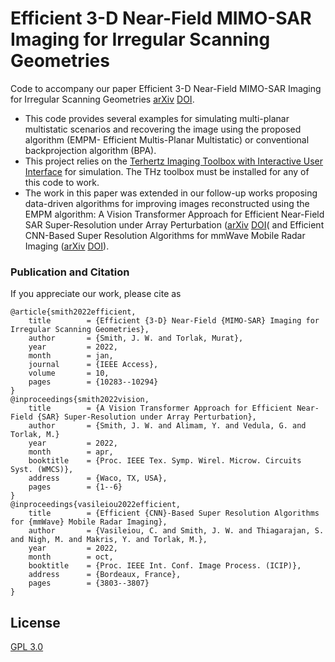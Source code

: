 # Efficient 3-D Near-Field MIMO-SAR Imaging for Irregular Scanning Geometries
Code to accompany our paper Efficient 3-D Near-Field MIMO-SAR Imaging for Irregular Scanning Geometries [arXiv](https://arxiv.org/abs/2305.02064) [DOI](https://doi.org/10.1109/ACCESS.2022.3145370).

- This code provides several examples for simulating multi-planar multistatic scenarios and recovering the image using the proposed algorithm (EMPM- Efficient Multis-Planar Multistatic) or conventional backprojection algorithm (BPA). 
- This project relies on the [Terhertz Imaging Toolbox with Interactive User Interface](https://github.com/josiahwsmith10/THz-and-Sub-THz-Imaging-Toolbox) for simulation. The THz toolbox must be installed for any of this code to work. 
- The work in this paper was extended in our follow-up works proposing data-driven algorithms for improving images reconstructed using the EMPM algorithm: A Vision Transformer Approach for Efficient Near-Field SAR Super-Resolution under Array Perturbation ([arXiv](https://arxiv.org/abs/2305.02074) [DOI](https://doi.org/10.1109/WMCS55582.2022.9866326)( and Efficient CNN-Based Super Resolution Algorithms for mmWave Mobile Radar Imaging ([arXiv](https://arxiv.org/abs/2305.02092) [DOI](https://doi.org/10.1109/ICIP46576.2022.9897190)). 

### Publication and Citation
If you appreciate our work, please cite as
```
@article{smith2022efficient,
	title        = {Efficient {3-D} Near-Field {MIMO-SAR} Imaging for Irregular Scanning Geometries},
	author       = {Smith, J. W. and Torlak, Murat},
	year         = 2022,
	month        = jan,
	journal      = {IEEE Access},
	volume       = 10,
	pages        = {10283--10294}
}
@inproceedings{smith2022vision,
	title        = {A Vision Transformer Approach for Efficient Near-Field {SAR} Super-Resolution under Array Perturbation},
	author       = {Smith, J. W. and Alimam, Y. and Vedula, G. and Torlak, M.}
	year         = 2022,
	month        = apr,
	booktitle    = {Proc. IEEE Tex. Symp. Wirel. Microw. Circuits Syst. (WMCS)},
	address      = {Waco, TX, USA},
	pages        = {1--6}
}
@inproceedings{vasileiou2022efficient,
	title        = {Efficient {CNN}-Based Super Resolution Algorithms for {mmWave} Mobile Radar Imaging},
	author       = {Vasileiou, C. and Smith, J. W. and Thiagarajan, S. and Nigh, M. and Makris, Y. and Torlak, M.},
	year         = 2022,
	month        = oct,
	booktitle    = {Proc. IEEE Int. Conf. Image Process. (ICIP)},
	address      = {Bordeaux, France},
	pages        = {3803--3807}
}
```

## License
[GPL 3.0](https://choosealicense.com/licenses/gpl-3.0/)
